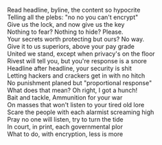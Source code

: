 Read headline, byline, the content so hypocrite  
Telling all the plebs: "no no you can't encrypt"  
Give us the lock, and now give us the key  
Nothing to fear? Nothing to hide? Please.  
Your secrets worth protecting but ours? No way.  
Give it to us superiors, above your pay grade  
United we stand, except when privacy's on the floor  
Rivest will tell you, but you're response is a snore  
Headline after headline, your security is shit  
Letting hackers and crackers get in with no hitch  
No punishment planed but "proportional response"  
What does that mean? Oh right, I got a hunch!  
Bait and tackle, Ammunition for your war  
On masses that won't listen to your tired old lore  
Scare the people with each alarmist screaming high  
Pray no one will listen, try to turn the tide  
In court, in print, each governmental plor  
What to do, with encryption, less is more  
